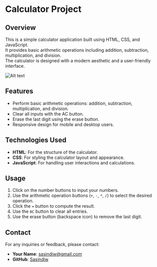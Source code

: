 # Calculator Project

## Overview

This is a simple calculator application built using HTML, CSS, and JavaScript.  
It provides basic arithmetic operations including addition, subtraction, multiplication, and division.  
The calculator is designed with a modern aesthetic and a user-friendly interface.



![Alt text]([image_url](https://github.com/Sasindiw/Calculator/blob/main/cal.png?raw=true))




## Features

- Perform basic arithmetic operations: addition, subtraction, multiplication, and division.
- Clear all inputs with the AC button.
- Erase the last digit using the erase button.
- Responsive design for mobile and desktop users.

## Technologies Used

- **HTML**: For the structure of the calculator.
- **CSS**: For styling the calculator layout and appearance.
- **JavaScript**: For handling user interactions and calculations.

## Usage

1. Click on the number buttons to input your numbers.
2. Use the arithmetic operation buttons (`+`, `-`, `*`, `/`) to select the desired operation.
3. Click the `=` button to compute the result.
4. Use the `AC` button to clear all entries.
5. Use the erase button (backspace icon) to remove the last digit.

## Contact

For any inquiries or feedback, please contact:

- **Your Name**: [sasindiw@gmail.com](mailto:sasindiw@gmail.com)
- **GitHub**: [Sasindiw](https://github.com/Sasindiw)

